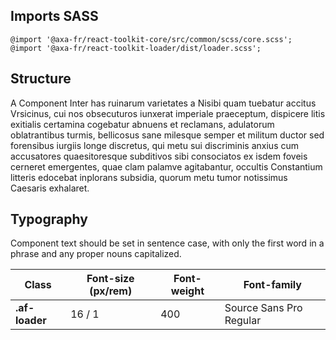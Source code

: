 ## Imports SASS

```
@import '@axa-fr/react-toolkit-core/src/common/scss/core.scss';
@import '@axa-fr/react-toolkit-loader/dist/loader.scss';
```

## Structure

A Component Inter has ruinarum varietates a Nisibi quam tuebatur accitus Vrsicinus, cui nos obsecuturos iunxerat imperiale praeceptum, dispicere litis exitialis certamina cogebatur abnuens et reclamans, adulatorum oblatrantibus turmis, bellicosus sane milesque semper et militum ductor sed forensibus iurgiis longe discretus, qui metu sui discriminis anxius cum accusatores quaesitoresque subditivos sibi consociatos ex isdem foveis cerneret emergentes, quae clam palamve agitabantur, occultis Constantium litteris edocebat inplorans subsidia, quorum metu tumor notissimus Caesaris exhalaret.

## Typography

Component text should be set in sentence case, with only the first word in a phrase and any proper nouns capitalized.

| Class          | Font-size (px/rem) | Font-weight | Font-family             |
| -------------- | ------------------ | ----------- | ----------------------- |
| **.af-loader** | 16 / 1             | 400         | Source Sans Pro Regular |
